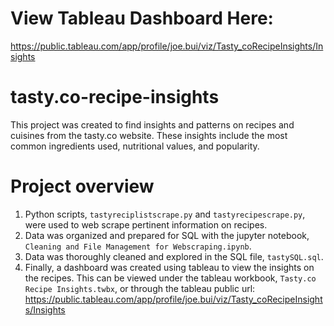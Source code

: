 # View Tableau Dashboard Here:
https://public.tableau.com/app/profile/joe.bui/viz/Tasty_coRecipeInsights/Insights

# tasty.co-recipe-insights

This project was created to find insights and patterns on recipes and cuisines from the tasty.co website. These insights include the most common ingredients used, nutritional values, and popularity.


# Project overview 

1. Python scripts, `tastyreciplistscrape.py` and `tastyrecipescrape.py`, were used to web scrape pertinent information on recipes.
2. Data was organized and prepared for SQL with the jupyter notebook, `Cleaning and File Management for Webscraping.ipynb`.
3. Data was thoroughly cleaned and explored in the SQL file, `tastySQL.sql`.
4. Finally, a dashboard was created using tableau to view the insights on the recipes. This can be viewed under the tableau workbook, `Tasty.co Recipe Insights.twbx`, 
or through the tableau public url: https://public.tableau.com/app/profile/joe.bui/viz/Tasty_coRecipeInsights/Insights
